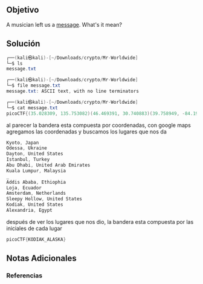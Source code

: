 ## Objetivo 

A musician left us a [message](https://jupiter.challenges.picoctf.org/static/d5570d48262dbba2a31f2a940409ad9d/message.txt). What's it mean?
## Solución  
```java
┌──(kali㉿kali)-[~/Downloads/crypto/Mr-Worldwide]
└─$ ls
message.txt

┌──(kali㉿kali)-[~/Downloads/crypto/Mr-Worldwide]
└─$ file message.txt 
message.txt: ASCII text, with no line terminators

┌──(kali㉿kali)-[~/Downloads/crypto/Mr-Worldwide]
└─$ cat message.txt 
picoCTF{(35.028309, 135.753082)(46.469391, 30.740883)(39.758949, -84.191605)(41.015137, 28.979530)(24.466667, 54.366669)(3.140853, 101.693207)_(9.005401, 38.763611)(-3.989038, -79.203560)(52.377956, 4.897070)(41.085651, -73.858467)(57.790001, -152.407227)(31.205753, 29.924526)}                                         
```

al parecer la bandera esta compuesta por coordenadas, con google maps agregamos las coordenadas y buscamos los lugares que nos da

```java
Kyoto, Japan				
Odessa, Ukraine				
Dayton, United States			
Istanbul, Turkey			
Abu Dhabi, United Arab Emirates		
Kuala Lumpur, Malaysia			
_					
Addis Ababa, Ethiophia			
Loja, Ecuador				
Amsterdam, Netherlands			
Sleepy Hollow, United States		
Kodiak, United States			
Alexandria, Egypt
```

después de ver los lugares que nos dio, la bandera esta  compuesta por las iniciales de cada lugar 

```java
picoCTF{KODIAK_ALASKA}
```
## Notas Adicionales 

### Referencias
